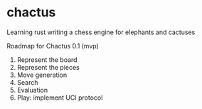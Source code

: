 # chactus
Learning rust writing a chess engine for elephants and cactuses

Roadmap for Chactus 0.1 (mvp)
1. Represent the board
2. Represent the pieces
3. Move generation
4. Search
5. Evaluation
6. Play: implement UCI protocol